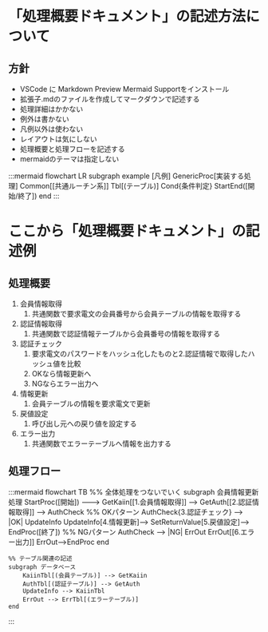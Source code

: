 # 「処理概要ドキュメント」の記述方法について
## 方針
- VSCode に Markdown Preview Mermaid Supportをインストール
- 拡張子.mdのファイルを作成してマークダウンで記述する
- 処理詳細はかかない
- 例外は書かない
- 凡例以外は使わない
- レイアウトは気にしない
- 処理概要と処理フローを記述する
- mermaidのテーマは指定しない

:::mermaid
flowchart LR
    subgraph example [凡例]
        GenericProc[実装する処理]
        Common[[共通ルーチン系]]
        Tbl[(テーブル)]
        Cond{条件判定}
        StartEnd([開始/終了])
    end
:::
# ここから「処理概要ドキュメント」の記述例
## 処理概要
1. 会員情報取得
    1. 共通関数で要求電文の会員番号から会員テーブルの情報を取得する
2. 認証情報取得
   1. 共通関数で認証情報テーブルから会員番号の情報を取得する
3. 認証チェック
   1. 要求電文のパスワードをハッシュ化したものと2.認証情報で取得したハッシュ値を比較
   2. OKなら情報更新へ
   3. NGならエラー出力へ
4. 情報更新
   1. 会員テーブルの情報を要求電文で更新
5. 戻値設定
   1. 呼び出し元への戻り値を設定する
6. エラー出力
   1. 共通関数でエラーテーブルへ情報を出力する

## 処理フロー
:::mermaid
flowchart TB
    %% 全体処理をつないでいく
    subgraph 会員情報更新処理
        StartProc([開始]) --->
        GetKaiin[[1.会員情報取得]] --> 
        GetAuth[[2.認証情報取得]] --> AuthCheck
        %% OKパターン
        AuthCheck{3.認証チェック} --> |OK| UpdateInfo
        UpdateInfo[4.情報更新]-->
        SetReturnValue[5.戻値設定]-->
        EndProc([終了])
        %% NGパターン
        AuthCheck --> |NG| ErrOut
        ErrOut[[6.エラー出力]]
        ErrOut-->EndProc
    end
    
    %% テーブル関連の記述
    subgraph データベース
        KaiinTbl[(会員テーブル)] --> GetKaiin
        AuthTbl[(認証テーブル)] --> GetAuth
        UpdateInfo --> KaiinTbl
        ErrOut --> ErrTbl[(エラーテーブル)]
    end
:::